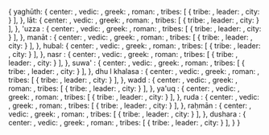 {
 yaghūth: {
  center: ,
  vedic: ,
  greek: ,
  roman: ,
  tribes: [
   { 
    tribe: ,
    leader: ,
    city: 
   }
  ],
 }, lāt: {
  center: ,
  vedic: ,
  greek: ,
  roman: ,
  tribes: [
   { 
    tribe: ,
    leader: ,
    city: 
   }
  ],
 }, 'uzza : {
  center: ,
  vedic: ,
  greek: ,
  roman: ,
  tribes: [
   { 
    tribe: ,
    leader: ,
    city: 
   }
  ],
 }, manāt : {
  center: ,
  vedic: ,
  greek: ,
  roman: ,
  tribes: [
   { 
    tribe: ,
    leader: ,
    city: 
   }
  ],
 }, hubal: {
  center: ,
  vedic: ,
  greek: ,
  roman: ,
  tribes: [
   { 
    tribe: ,
    leader: ,
    city: 
   }
  ],
 }, nasr : {
  center: ,
  vedic: ,
  greek: ,
  roman: ,
  tribes: [
   { 
    tribe: ,
    leader: ,
    city: 
   }
  ],
 }, suwa' : {
  center: ,
  vedic: ,
  greek: ,
  roman: ,
  tribes: [
   { 
    tribe: ,
    leader: ,
    city: 
   }
  ],
 }, dhu l khalasa : {
  center: ,
  vedic: ,
  greek: ,
  roman: ,
  tribes: [
   { 
    tribe: ,
    leader: ,
    city: 
   }
  ],
 }, wadd : {
  center: ,
  vedic: ,
  greek: ,
  roman: ,
  tribes: [
   { 
    tribe: ,
    leader: ,
    city: 
   }
  ],
 }, ya'uq : {
  center: ,
  vedic: ,
  greek: ,
  roman: ,
  tribes: [
   { 
    tribe: ,
    leader: ,
    city: 
   }
  ],
 }, ruda : {
  center: ,
  vedic: ,
  greek: ,
  roman: ,
  tribes: [
   { 
    tribe: ,
    leader: ,
    city: 
   }
  ],
 }, raḥmān : {
  center: ,
  vedic: ,
  greek: ,
  roman: ,
  tribes: [
   { 
    tribe: ,
    leader: ,
    city: 
   }
  ],
 }, dushara : {
  center: ,
  vedic: ,
  greek: ,
  roman: ,
  tribes: [
   { 
    tribe: ,
    leader: ,
    city: 
   }
  ],
 }
}